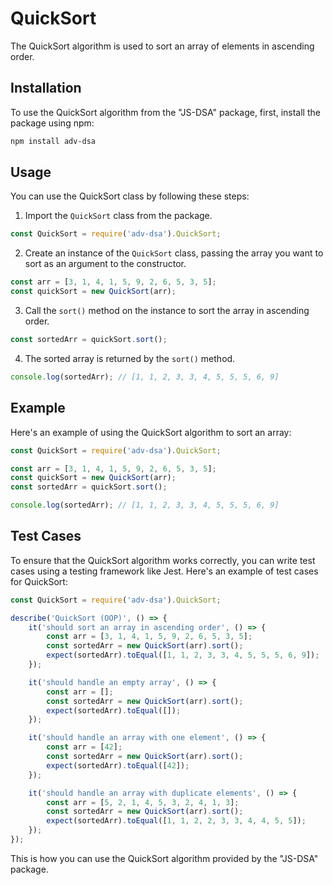 # QuickSort

The QuickSort algorithm is used to sort an array of elements in ascending order.

## Installation

To use the QuickSort algorithm from the "JS-DSA" package, first, install the package using npm:

```bash
npm install adv-dsa
```

## Usage

You can use the QuickSort class by following these steps:

1. Import the `QuickSort` class from the package.

```javascript
const QuickSort = require('adv-dsa').QuickSort;
```

2. Create an instance of the `QuickSort` class, passing the array you want to sort as an argument to the constructor.

```javascript
const arr = [3, 1, 4, 1, 5, 9, 2, 6, 5, 3, 5];
const quickSort = new QuickSort(arr);
```

3. Call the `sort()` method on the instance to sort the array in ascending order.

```javascript
const sortedArr = quickSort.sort();
```

4. The sorted array is returned by the `sort()` method.

```javascript
console.log(sortedArr); // [1, 1, 2, 3, 3, 4, 5, 5, 5, 6, 9]
```

## Example

Here's an example of using the QuickSort algorithm to sort an array:

```javascript
const QuickSort = require('adv-dsa').QuickSort;

const arr = [3, 1, 4, 1, 5, 9, 2, 6, 5, 3, 5];
const quickSort = new QuickSort(arr);
const sortedArr = quickSort.sort();

console.log(sortedArr); // [1, 1, 2, 3, 3, 4, 5, 5, 5, 6, 9]
```

## Test Cases

To ensure that the QuickSort algorithm works correctly, you can write test cases using a testing framework like Jest. Here's an example of test cases for QuickSort:

```javascript
const QuickSort = require('adv-dsa').QuickSort;

describe('QuickSort (OOP)', () => {
    it('should sort an array in ascending order', () => {
        const arr = [3, 1, 4, 1, 5, 9, 2, 6, 5, 3, 5];
        const sortedArr = new QuickSort(arr).sort();
        expect(sortedArr).toEqual([1, 1, 2, 3, 3, 4, 5, 5, 5, 6, 9]);
    });

    it('should handle an empty array', () => {
        const arr = [];
        const sortedArr = new QuickSort(arr).sort();
        expect(sortedArr).toEqual([]);
    });

    it('should handle an array with one element', () => {
        const arr = [42];
        const sortedArr = new QuickSort(arr).sort();
        expect(sortedArr).toEqual([42]);
    });

    it('should handle an array with duplicate elements', () => {
        const arr = [5, 2, 1, 4, 5, 3, 2, 4, 1, 3];
        const sortedArr = new QuickSort(arr).sort();
        expect(sortedArr).toEqual([1, 1, 2, 2, 3, 3, 4, 4, 5, 5]);
    });
});
```

This is how you can use the QuickSort algorithm provided by the "JS-DSA" package.
